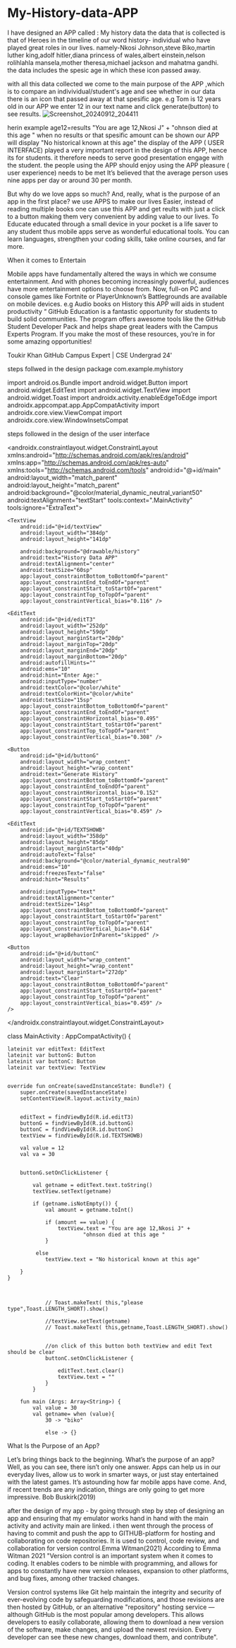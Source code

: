 # My-History-data-APP
I have designed an APP called : My history data
the data that is collected is that of Heroes in the timeline of our word history- individual who have played great roles in our lives.
namely-Nkosi Johnson,steve Biko,martin luther king,adolf hitler,diana princess of wales,albert einstein,nelson rolihlahla mansela,mother theresa,michael jackson and mahatma gandhi.
the data includes the spesic age in which these icon passed away.

with all this data collected we come to the main purpose of the APP ,which is to compare an indivividual/student's age and see whether in our data there is an icon that passed away at that spesific age.
e.g Tom is 12 years old in our APP we enter 12 in our text name and click generate(button) to see results.
![Screenshot_20240912_204411](https://github.com/user-attachments/assets/0c077a44-5e1b-4205-be0c-52b0925d5027)

herin example age12=results "You are age 12,Nkosi J" +
                            "ohnson died at this age "
when no results or that spesific amount can be shown our APP will display "No historical known at this age"
the display of the APP ( USER INTERFACE) played a very important report in the design of this APP, hence its for students.
it therefore needs to serve good presentation engage with the student. the people using the APP should enjoy using the APP pleasure ( user experience) needs to be met
It’s believed that the average person uses nine apps per day or around 30 per month.

But why do we love apps so much? And, really, what is the purpose of an app in the first place?
we use APPS to make our lives Easier, instead  of reading multiple books one can use this APP and get reults with just a click to a button making them very convenient by adding value to our lives.
To Educate educated through a small device in your pocket is a life saver to any student thus mobile apps serve as wonderful educational tools.
You can learn languages, strengthen your coding skills, take online courses, and far more.

When it comes to Entertain

Mobile apps have fundamentally altered the ways in which we consume entertainment.
And with phones becoming increasingly powerful, audiences have more entertainment options to choose from. Now, full-on PC and console games like Fortnite or PlayerUnknown’s Battlegrounds are available on mobile devices. e.g Audio books on History
this APP will aids in student productivity
“
GitHub Education is a fantastic opportunity for students to build solid communities. The program offers awesome tools like the GitHub Student Developer Pack and helps shape great leaders with the Campus Experts Program. If you make the most of these resources, you’re in for some amazing opportunities! 

Toukir Khan
GitHub Campus Expert | CSE Undergrad 24'


steps follwed in the design
package com.example.myhistory

import android.os.Bundle
import android.widget.Button
import android.widget.EditText
import android.widget.TextView
import android.widget.Toast
import androidx.activity.enableEdgeToEdge
import androidx.appcompat.app.AppCompatActivity
import androidx.core.view.ViewCompat
import androidx.core.view.WindowInsetsCompat

steps followed in the design of the user interface
<?xml version="1.0" encoding="utf-8"?>
<androidx.constraintlayout.widget.ConstraintLayout xmlns:android="http://schemas.android.com/apk/res/android"
    xmlns:app="http://schemas.android.com/apk/res-auto"
    xmlns:tools="http://schemas.android.com/tools"
    android:id="@+id/main"
    android:layout_width="match_parent"
    android:layout_height="match_parent"
    android:background="@color/material_dynamic_neutral_variant50"
    android:textAlignment="textStart"
    tools:context=".MainActivity"
    tools:ignore="ExtraText">

    <TextView
        android:id="@+id/textView"
        android:layout_width="384dp"
        android:layout_height="141dp"

        android:background="@drawable/history"
        android:text="History Data APP"
        android:textAlignment="center"
        android:textSize="60sp"
        app:layout_constraintBottom_toBottomOf="parent"
        app:layout_constraintEnd_toEndOf="parent"
        app:layout_constraintStart_toStartOf="parent"
        app:layout_constraintTop_toTopOf="parent"
        app:layout_constraintVertical_bias="0.116" />

    <EditText
        android:id="@+id/editT3"
        android:layout_width="252dp"
        android:layout_height="59dp"
        android:layout_marginStart="20dp"
        android:layout_marginTop="20dp"
        android:layout_marginEnd="20dp"
        android:layout_marginBottom="20dp"
        android:autofillHints=""
        android:ems="10"
        android:hint="Enter Age:"
        android:inputType="number"
        android:textColor="@color/white"
        android:textColorHint="@color/white"
        android:textSize="15sp"
        app:layout_constraintBottom_toBottomOf="parent"
        app:layout_constraintEnd_toEndOf="parent"
        app:layout_constraintHorizontal_bias="0.495"
        app:layout_constraintStart_toStartOf="parent"
        app:layout_constraintTop_toTopOf="parent"
        app:layout_constraintVertical_bias="0.308" />

    <Button
        android:id="@+id/buttonG"
        android:layout_width="wrap_content"
        android:layout_height="wrap_content"
        android:text="Generate History"
        app:layout_constraintBottom_toBottomOf="parent"
        app:layout_constraintEnd_toEndOf="parent"
        app:layout_constraintHorizontal_bias="0.152"
        app:layout_constraintStart_toStartOf="parent"
        app:layout_constraintTop_toTopOf="parent"
        app:layout_constraintVertical_bias="0.459" />

    <EditText
        android:id="@+id/TEXTSHOWB"
        android:layout_width="358dp"
        android:layout_height="85dp"
        android:layout_marginStart="40dp"
        android:autoText="false"
        android:background="@color/material_dynamic_neutral90"
        android:ems="10"
        android:freezesText="false"
        android:hint="Results"

        android:inputType="text"
        android:textAlignment="center"
        android:textSize="14sp"
        app:layout_constraintBottom_toBottomOf="parent"
        app:layout_constraintStart_toStartOf="parent"
        app:layout_constraintTop_toTopOf="parent"
        app:layout_constraintVertical_bias="0.614"
        app:layout_wrapBehaviorInParent="skipped" />

    <Button
        android:id="@+id/buttonC"
        android:layout_width="wrap_content"
        android:layout_height="wrap_content"
        android:layout_marginStart="272dp"
        android:text="Clear"
        app:layout_constraintBottom_toBottomOf="parent"
        app:layout_constraintStart_toStartOf="parent"
        app:layout_constraintTop_toTopOf="parent"
        app:layout_constraintVertical_bias="0.459" />
    />

</androidx.constraintlayout.widget.ConstraintLayout>

class MainActivity : AppCompatActivity() {

    lateinit var editText: EditText
    lateinit var buttonG: Button
    lateinit var buttonC: Button
    lateinit var textView: TextView


    override fun onCreate(savedInstanceState: Bundle?) {
        super.onCreate(savedInstanceState)
        setContentView(R.layout.activity_main)


        editText = findViewById(R.id.editT3)
        buttonG = findViewById(R.id.buttonG)
        buttonC = findViewById(R.id.buttonC)
        textView = findViewById(R.id.TEXTSHOWB)

        val value = 12
        val va = 30


        buttonG.setOnClickListener {

            val getname = editText.text.toString()
            textView.setText(getname)

            if (getname.isNotEmpty()) {
                val amount = getname.toInt()

                if (amount == value) {
                    textView.text = "You are age 12,Nkosi J" +
                            "ohnson died at this age "
                }

             else
                textView.text = "No historical known at this age"

        }
    }



                // Toast.makeText( this,"please type",Toast.LENGTH_SHORT).show()

                //textView.setText(getname)
                // Toast.makeText( this,getname,Toast.LENGTH_SHORT).show()


                //on click of this button both textView and edit Text should be clear
                buttonC.setOnClickListener {

                    editText.text.clear()
                    textView.text = ""
                }
            }

        fun main (Args: Array<String>) {
            val value = 30
            val getname= when (value){
                30 -> "biko"

                else -> {}

What Is the Purpose of an App?

Let’s bring things back to the beginning. What’s the purpose of an app?
Well, as you can see, there isn’t only one answer. Apps can help us in our everyday lives, allow us to work in smarter ways, or just stay entertained with the latest games.
It’s astounding how far mobile apps have come. And, if recent trends are any indication, things are only going to get more impressive. Bob Buskirk(2019)

after the design of my app - by going through step by step of designing an app and ensuring that my emulator works hand in hand with the main activity and activity main are linked.
i then went through the process of having to commit and push the app to GITHUB-platform for hosting and collaborating on code repositories. It is used to control, code review, and collaboration for version control.Emma Witman(2021)
According to Emma Witman 2021 "Version control is an important system when it comes to coding. It enables coders to be nimble with programming, and allows for apps to constantly have new version releases, expansion to other platforms, and bug fixes, among other tracked changes.

Version control systems like Git help maintain the integrity and security of ever-evolving code by safeguarding modifications, and those revisions are then hosted by GitHub, or an alternative "repository" hosting service — although GitHub is the most popular among developers.
This allows developers to easily collaborate, allowing them to download a new version of the software, make changes, and upload the newest revision. Every developer can see these new changes, download them, and contribute".

 
